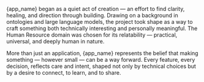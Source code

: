 {app_name} began as a quiet act of creation — an effort to find clarity, healing, and direction through building. Drawing on a background in ontologies and large language models, the project took shape as a way to craft something both technically interesting and personally meaningful. The Human Resource domain was chosen for its relatability — practical, universal, and deeply human in nature.

More than just an application, {app_name} represents the belief that making something — however small — can be a way forward. Every feature, every decision, reflects care and intent, shaped not only by technical choices but by a desire to connect, to learn, and to share.